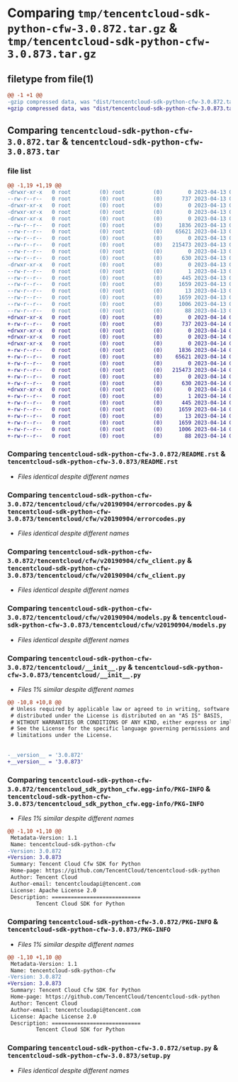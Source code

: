 # Comparing `tmp/tencentcloud-sdk-python-cfw-3.0.872.tar.gz` & `tmp/tencentcloud-sdk-python-cfw-3.0.873.tar.gz`

## filetype from file(1)

```diff
@@ -1 +1 @@
-gzip compressed data, was "dist/tencentcloud-sdk-python-cfw-3.0.872.tar", last modified: Thu Apr 13 00:24:16 2023, max compression
+gzip compressed data, was "dist/tencentcloud-sdk-python-cfw-3.0.873.tar", last modified: Fri Apr 14 00:24:36 2023, max compression
```

## Comparing `tencentcloud-sdk-python-cfw-3.0.872.tar` & `tencentcloud-sdk-python-cfw-3.0.873.tar`

### file list

```diff
@@ -1,19 +1,19 @@
-drwxr-xr-x   0 root         (0) root         (0)        0 2023-04-13 00:24:16.000000 tencentcloud-sdk-python-cfw-3.0.872/
--rw-r--r--   0 root         (0) root         (0)      737 2023-04-13 00:24:16.000000 tencentcloud-sdk-python-cfw-3.0.872/README.rst
-drwxr-xr-x   0 root         (0) root         (0)        0 2023-04-13 00:24:16.000000 tencentcloud-sdk-python-cfw-3.0.872/tencentcloud/
-drwxr-xr-x   0 root         (0) root         (0)        0 2023-04-13 00:24:16.000000 tencentcloud-sdk-python-cfw-3.0.872/tencentcloud/cfw/
-drwxr-xr-x   0 root         (0) root         (0)        0 2023-04-13 00:24:16.000000 tencentcloud-sdk-python-cfw-3.0.872/tencentcloud/cfw/v20190904/
--rw-r--r--   0 root         (0) root         (0)     1836 2023-04-13 00:24:16.000000 tencentcloud-sdk-python-cfw-3.0.872/tencentcloud/cfw/v20190904/errorcodes.py
--rw-r--r--   0 root         (0) root         (0)    65621 2023-04-13 00:24:16.000000 tencentcloud-sdk-python-cfw-3.0.872/tencentcloud/cfw/v20190904/cfw_client.py
--rw-r--r--   0 root         (0) root         (0)        0 2023-04-13 00:24:16.000000 tencentcloud-sdk-python-cfw-3.0.872/tencentcloud/cfw/v20190904/__init__.py
--rw-r--r--   0 root         (0) root         (0)   215473 2023-04-13 00:24:16.000000 tencentcloud-sdk-python-cfw-3.0.872/tencentcloud/cfw/v20190904/models.py
--rw-r--r--   0 root         (0) root         (0)        0 2023-04-13 00:24:16.000000 tencentcloud-sdk-python-cfw-3.0.872/tencentcloud/cfw/__init__.py
--rw-r--r--   0 root         (0) root         (0)      630 2023-04-13 00:24:16.000000 tencentcloud-sdk-python-cfw-3.0.872/tencentcloud/__init__.py
-drwxr-xr-x   0 root         (0) root         (0)        0 2023-04-13 00:24:16.000000 tencentcloud-sdk-python-cfw-3.0.872/tencentcloud_sdk_python_cfw.egg-info/
--rw-r--r--   0 root         (0) root         (0)        1 2023-04-13 00:24:16.000000 tencentcloud-sdk-python-cfw-3.0.872/tencentcloud_sdk_python_cfw.egg-info/dependency_links.txt
--rw-r--r--   0 root         (0) root         (0)      445 2023-04-13 00:24:16.000000 tencentcloud-sdk-python-cfw-3.0.872/tencentcloud_sdk_python_cfw.egg-info/SOURCES.txt
--rw-r--r--   0 root         (0) root         (0)     1659 2023-04-13 00:24:16.000000 tencentcloud-sdk-python-cfw-3.0.872/tencentcloud_sdk_python_cfw.egg-info/PKG-INFO
--rw-r--r--   0 root         (0) root         (0)       13 2023-04-13 00:24:16.000000 tencentcloud-sdk-python-cfw-3.0.872/tencentcloud_sdk_python_cfw.egg-info/top_level.txt
--rw-r--r--   0 root         (0) root         (0)     1659 2023-04-13 00:24:16.000000 tencentcloud-sdk-python-cfw-3.0.872/PKG-INFO
--rw-r--r--   0 root         (0) root         (0)     1006 2023-04-13 00:24:16.000000 tencentcloud-sdk-python-cfw-3.0.872/setup.py
--rw-r--r--   0 root         (0) root         (0)       88 2023-04-13 00:24:16.000000 tencentcloud-sdk-python-cfw-3.0.872/setup.cfg
+drwxr-xr-x   0 root         (0) root         (0)        0 2023-04-14 00:24:36.000000 tencentcloud-sdk-python-cfw-3.0.873/
+-rw-r--r--   0 root         (0) root         (0)      737 2023-04-14 00:24:36.000000 tencentcloud-sdk-python-cfw-3.0.873/README.rst
+drwxr-xr-x   0 root         (0) root         (0)        0 2023-04-14 00:24:36.000000 tencentcloud-sdk-python-cfw-3.0.873/tencentcloud/
+drwxr-xr-x   0 root         (0) root         (0)        0 2023-04-14 00:24:36.000000 tencentcloud-sdk-python-cfw-3.0.873/tencentcloud/cfw/
+drwxr-xr-x   0 root         (0) root         (0)        0 2023-04-14 00:24:36.000000 tencentcloud-sdk-python-cfw-3.0.873/tencentcloud/cfw/v20190904/
+-rw-r--r--   0 root         (0) root         (0)     1836 2023-04-14 00:24:36.000000 tencentcloud-sdk-python-cfw-3.0.873/tencentcloud/cfw/v20190904/errorcodes.py
+-rw-r--r--   0 root         (0) root         (0)    65621 2023-04-14 00:24:36.000000 tencentcloud-sdk-python-cfw-3.0.873/tencentcloud/cfw/v20190904/cfw_client.py
+-rw-r--r--   0 root         (0) root         (0)        0 2023-04-14 00:24:36.000000 tencentcloud-sdk-python-cfw-3.0.873/tencentcloud/cfw/v20190904/__init__.py
+-rw-r--r--   0 root         (0) root         (0)   215473 2023-04-14 00:24:36.000000 tencentcloud-sdk-python-cfw-3.0.873/tencentcloud/cfw/v20190904/models.py
+-rw-r--r--   0 root         (0) root         (0)        0 2023-04-14 00:24:36.000000 tencentcloud-sdk-python-cfw-3.0.873/tencentcloud/cfw/__init__.py
+-rw-r--r--   0 root         (0) root         (0)      630 2023-04-14 00:24:36.000000 tencentcloud-sdk-python-cfw-3.0.873/tencentcloud/__init__.py
+drwxr-xr-x   0 root         (0) root         (0)        0 2023-04-14 00:24:36.000000 tencentcloud-sdk-python-cfw-3.0.873/tencentcloud_sdk_python_cfw.egg-info/
+-rw-r--r--   0 root         (0) root         (0)        1 2023-04-14 00:24:36.000000 tencentcloud-sdk-python-cfw-3.0.873/tencentcloud_sdk_python_cfw.egg-info/dependency_links.txt
+-rw-r--r--   0 root         (0) root         (0)      445 2023-04-14 00:24:36.000000 tencentcloud-sdk-python-cfw-3.0.873/tencentcloud_sdk_python_cfw.egg-info/SOURCES.txt
+-rw-r--r--   0 root         (0) root         (0)     1659 2023-04-14 00:24:36.000000 tencentcloud-sdk-python-cfw-3.0.873/tencentcloud_sdk_python_cfw.egg-info/PKG-INFO
+-rw-r--r--   0 root         (0) root         (0)       13 2023-04-14 00:24:36.000000 tencentcloud-sdk-python-cfw-3.0.873/tencentcloud_sdk_python_cfw.egg-info/top_level.txt
+-rw-r--r--   0 root         (0) root         (0)     1659 2023-04-14 00:24:36.000000 tencentcloud-sdk-python-cfw-3.0.873/PKG-INFO
+-rw-r--r--   0 root         (0) root         (0)     1006 2023-04-14 00:24:36.000000 tencentcloud-sdk-python-cfw-3.0.873/setup.py
+-rw-r--r--   0 root         (0) root         (0)       88 2023-04-14 00:24:36.000000 tencentcloud-sdk-python-cfw-3.0.873/setup.cfg
```

### Comparing `tencentcloud-sdk-python-cfw-3.0.872/README.rst` & `tencentcloud-sdk-python-cfw-3.0.873/README.rst`

 * *Files identical despite different names*

### Comparing `tencentcloud-sdk-python-cfw-3.0.872/tencentcloud/cfw/v20190904/errorcodes.py` & `tencentcloud-sdk-python-cfw-3.0.873/tencentcloud/cfw/v20190904/errorcodes.py`

 * *Files identical despite different names*

### Comparing `tencentcloud-sdk-python-cfw-3.0.872/tencentcloud/cfw/v20190904/cfw_client.py` & `tencentcloud-sdk-python-cfw-3.0.873/tencentcloud/cfw/v20190904/cfw_client.py`

 * *Files identical despite different names*

### Comparing `tencentcloud-sdk-python-cfw-3.0.872/tencentcloud/cfw/v20190904/models.py` & `tencentcloud-sdk-python-cfw-3.0.873/tencentcloud/cfw/v20190904/models.py`

 * *Files identical despite different names*

### Comparing `tencentcloud-sdk-python-cfw-3.0.872/tencentcloud/__init__.py` & `tencentcloud-sdk-python-cfw-3.0.873/tencentcloud/__init__.py`

 * *Files 1% similar despite different names*

```diff
@@ -10,8 +10,8 @@
 # Unless required by applicable law or agreed to in writing, software
 # distributed under the License is distributed on an "AS IS" BASIS,
 # WITHOUT WARRANTIES OR CONDITIONS OF ANY KIND, either express or implied.
 # See the License for the specific language governing permissions and
 # limitations under the License.
 
 
-__version__ = '3.0.872'
+__version__ = '3.0.873'
```

### Comparing `tencentcloud-sdk-python-cfw-3.0.872/tencentcloud_sdk_python_cfw.egg-info/PKG-INFO` & `tencentcloud-sdk-python-cfw-3.0.873/tencentcloud_sdk_python_cfw.egg-info/PKG-INFO`

 * *Files 1% similar despite different names*

```diff
@@ -1,10 +1,10 @@
 Metadata-Version: 1.1
 Name: tencentcloud-sdk-python-cfw
-Version: 3.0.872
+Version: 3.0.873
 Summary: Tencent Cloud Cfw SDK for Python
 Home-page: https://github.com/TencentCloud/tencentcloud-sdk-python
 Author: Tencent Cloud
 Author-email: tencentcloudapi@tencent.com
 License: Apache License 2.0
 Description: ============================
         Tencent Cloud SDK for Python
```

### Comparing `tencentcloud-sdk-python-cfw-3.0.872/PKG-INFO` & `tencentcloud-sdk-python-cfw-3.0.873/PKG-INFO`

 * *Files 1% similar despite different names*

```diff
@@ -1,10 +1,10 @@
 Metadata-Version: 1.1
 Name: tencentcloud-sdk-python-cfw
-Version: 3.0.872
+Version: 3.0.873
 Summary: Tencent Cloud Cfw SDK for Python
 Home-page: https://github.com/TencentCloud/tencentcloud-sdk-python
 Author: Tencent Cloud
 Author-email: tencentcloudapi@tencent.com
 License: Apache License 2.0
 Description: ============================
         Tencent Cloud SDK for Python
```

### Comparing `tencentcloud-sdk-python-cfw-3.0.872/setup.py` & `tencentcloud-sdk-python-cfw-3.0.873/setup.py`

 * *Files identical despite different names*


